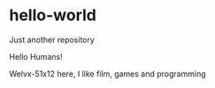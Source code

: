 # hello-world
Just another repository

Hello Humans!

Welvx-51x12 here, I like film, games and programming
